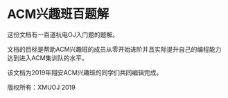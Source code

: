 # ACM兴趣班百题解

这份文档有一百道杭电OJ入门题的题解。

文档的目标是帮助ACM兴趣班的成员从零开始进阶并且实际提升自己的编程能力达到进入ACM集训队的水平。

该文档为2019年翔安ACM兴趣班的同学们共同编辑完成。



版权所有：XMUOJ 2019

